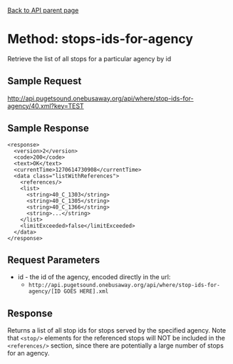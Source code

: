 [Back to API parent page](../index.html)

# Method: stops-ids-for-agency

Retrieve the list of all stops for a particular agency by id

## Sample Request

http://api.pugetsound.onebusaway.org/api/where/stop-ids-for-agency/40.xml?key=TEST

## Sample Response

    <response>
      <version>2</version>
      <code>200</code>
      <text>OK</text>
      <currentTime>1270614730908</currentTime>
      <data class="listWithReferences">
        <references/>
        <list>
          <string>40_C_1303</string>
          <string>40_C_1305</string>
          <string>40_C_1366</string>
          <string>...</string>
        </list>
        <limitExceeded>false</limitExceeded>
      </data>
    </response>

## Request Parameters

* id - the id of the agency, encoded directly in the url:
    * `http://api.pugetsound.onebusaway.org/api/where/stop-ids-for-agency/[ID GOES HERE].xml`

## Response

Returns a list of all stop ids for stops served by the specified agency.  Note that `<stop/>` elements for the referenced stops will NOT be included in the `<references/>` section, since there are potentially a large number of stops for an agency.